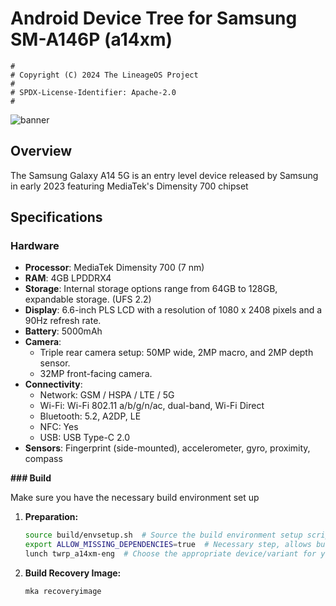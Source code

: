 # Android Device Tree for Samsung SM-A146P (a14xm)

```
#
# Copyright (C) 2024 The LineageOS Project
#
# SPDX-License-Identifier: Apache-2.0
#
```

![banner](https://i.blogs.es/37c09e/product-image_galaxy-a14-5g/1366_521.jpg)

## Overview

The Samsung Galaxy A14 5G is an entry level device released by Samsung in early 2023 featuring MediaTek's Dimensity 700 chipset

## Specifications

### Hardware

- **Processor**: MediaTek Dimensity 700 (7 nm)
- **RAM**: 4GB LPDDRX4 
- **Storage**: Internal storage options range from 64GB to 128GB, expandable storage. (UFS 2.2)
- **Display**: 6.6-inch PLS LCD with a resolution of 1080 x 2408 pixels and a 90Hz refresh rate.
- **Battery**: 5000mAh
- **Camera**:
  - Triple rear camera setup: 50MP wide, 2MP macro, and 2MP depth sensor.
  - 32MP front-facing camera.
- **Connectivity**:
  - Network: GSM / HSPA / LTE / 5G
  - Wi-Fi: Wi-Fi 802.11 a/b/g/n/ac, dual-band, Wi-Fi Direct
  - Bluetooth: 5.2, A2DP, LE
  - NFC: Yes
  - USB: USB Type-C 2.0
- **Sensors**: Fingerprint (side-mounted), accelerometer, gyro, proximity, compass

**### Build**

Make sure you have the necessary build environment set up

1. **Preparation:**
   ```bash
   source build/envsetup.sh  # Source the build environment setup script
   export ALLOW_MISSING_DEPENDENCIES=true  # Necessary step, allows building with missing dependencies and minimal manifest
   lunch twrp_a14xm-eng  # Choose the appropriate device/variant for your A14XM
   ```

2. **Build Recovery Image:**
   ```bash
   mka recoveryimage
   ```




